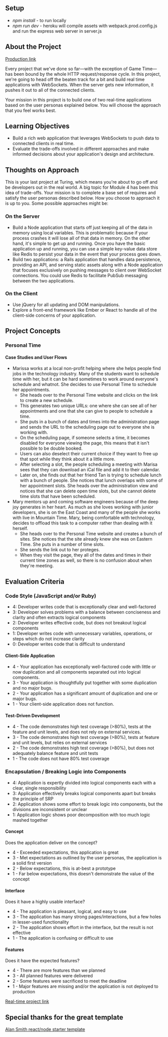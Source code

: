 ## Setup

* *npm install* - to run locally
* *npm run dev* - heroku will compile assets with webpack.prod.config.js and run the express web server in server.js


## About the Project

[Production link](realtime-175.herokuapp.com)


Every project that we've done so far—with the exception of Game Time—has been bound by the whole HTTP request/response cycle. In this project, we're going to head off the beaten track for a bit and build real time applications with WebSockets. When the server gets new information, it pushes it out to all of the connected clients.

Your mission in this project is to build one of two real-time applications based on the user personas explained below. You will choose the approach that you feel works best.

## Learning Objectives

- Build a rich web application that leverages WebSockets to push data to connected clients in real time.
- Evaluate the trade-offs involved in different approaches and make informed decisions about your application's design and architecture.

## Thoughts on Approach

This is your last project at Turing, which means you're about to go off and be developers out in the real world. A big topic for Module 4 has been this idea of trade-offs. Your mission is to complete a base set of requires and satisfy the user personas described below. How you choose to approach it is up to you. Some possible approaches might be:

### On the Server

- Build a Node application that starts off just keeping all of the data in memory using local variables. This is problematic because if your process crashes it will lose all of that data in memory. On the other hand, it's simple to get up and running. Once you have the basic application up and running, you can use a simple key-value data store like Redis to persist your data in the event that your process goes down.
- Build two applications: a Rails application that handles data persistence, providing an API, and serving static assets along with a Node application that focuses exclusively on pushing messages to client over WebSocket connections. You could use Redis to facilitate PubSub messaging between the two applications.

### On the Client

- Use jQuery for all updating and DOM manipulations.
- Explore a front-end framework like Ember or React to handle all of the client-side concerns of your application.

## Project Concepts

### Personal Time

#### Case Studies and User Flows

- Marissa works at a local non-profit helping where she helps people find jobs in the technology industry. Many of the students want to schedule time with her, but it can be hard sometimes to work around everyone's schedule and whatnot. She decides to use Personal Time to schedule her appointments.
  - She heads over to the Personal Time website and clicks on the link to create a new schedule.
  - This generates two unique URLs: one where she can see all of her appointments and one that she can give to people to schedule a time.
  - She puts in a bunch of dates and times into the administration page and sends the URL to the scheduling page out to everyone she is working with.
  - On the scheduling page, if someone selects a time, it becomes disabled for everyone viewing the page, this means that it isn't possible to be double booked.
  - Users can also deselect their current choice if they want to free up that spot while they think about it a little more.
  - After selecting a slot, the people scheduling a meeting with Marisa sees that they can download an iCal file and add it to their calendar.
  - Later on, she finds out that her friend Tan is trying to schedule lunch with a bunch of people. She notices that lunch overlaps with some of her appointment slots. She heads over the administration view and notices that she can delete open time slots, but she cannot delete time slots that have been scheduled.
- Mary mentors up and coming software engineers because of the deep joy generates in her heart. As much as she loves working with junior developers, she is on the East Coast and many of the people she works with live in Mountain Time. Mary, being comfortable with technology, decides to offload this task to a computer rather than dealing with it herself.
  - She heads over to the Personal Time website and creates a bunch of sites. She notices that the site already knew she was on Eastern Time. She puts in a number of time slots.
  - She sends the link out to her proteges.
  - When they visit the page, they all of the dates and times in their current time zones as well, so there is no confusion about when they're meeting.

## Evaluation Criteria

### Code Style (JavaScript and/or Ruby)

* 4: Developer writes code that is exceptionally clear and well-factored
* 3: Developer solves problems with a balance between conciseness and clarity and often extracts logical components
* 2: Developer writes effective code, but does not breakout logical components
* 1: Developer writes code with unnecessary variables, operations, or steps which do not increase clarity
* 0: Developer writes code that is difficult to understand

#### Client-Side Application

* 4 - Your application has exceptionally well-factored code with little or now duplication and all components separated out into logical components.
* 3 - Your application is thoughtfully put together with some duplication and no major bugs.
* 2 - Your application has a significant amount of duplication and one or major bugs.
* 1 - Your client-side application does not function.

#### Test-Driven Development

* 4 - The code demonstrates high test coverage (>80%), tests at the feature and unit levels, and does not rely on external services.
* 3 - The code demonstrates high test coverage (>80%), tests at feature and unit levels, but relies on external services
* 2 - The code demonstrates high test coverage (>80%), but does not adequately balance feature and unit tests
* 1 - The code does not have 80% test coverage

### Encapsulation / Breaking Logic into Components

* 4: Application is expertly divided into logical components each with a clear, single responsibility
* 3: Application effectively breaks logical components apart but breaks the principle of SRP
* 2: Application shows some effort to break logic into components, but the divisions are inconsistent or unclear
* 1: Application logic shows poor decomposition with too much logic mashed together

#### Concept

Does the application deliver on the concept?

* 4 - Exceeded expectations, this application is great
* 3 - Met expectations as outlined by the user personas, the application is a solid first version
* 2 - Below expectations, this is at-best a prototype
* 1 - Far below expectations, this doesn't demonstrate the value of the concept

#### Interface

Does it have a highly usable interface?

* 4 - The application is pleasant, logical, and easy to use
* 3 - The application has many strong pages/interactions, but a few holes in lesser-used functionality
* 2 - The application shows effort in the interface, but the result is not effective
* 1 - The application is confusing or difficult to use

#### Features

Does it have the expected features?

* 4 - There are more features than we planned
* 3 - All planned features were delivered
* 2 - Some features were sacrificed to meet the deadline
* 1 - Major features are missing and/or the application is not deployed to production

[Real-time project link](https://github.com/turingschool/curriculum/blob/master/source/projects/real_time.markdown)


## Special thanks for the great template
[Alan Smith react/node starter template](https://github.com/alanbsmith/react-node-example)

